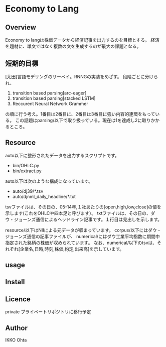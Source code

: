 Economy to Lang
====

## Overview
Economy to langは株価データから経済記事を出力するのを目標とする。
経済を題材に、単文ではなく複数の文を生成するのが最大の課題となる。

## 短期的目標
 [太田]言語モデリングのサーベイ。RNNGの実装をめざす。
 段階ごとに分けられ、
 1. transition based parsing[arc-eager]
 2. transition based parsing[stacked LSTM]
 3. Reccurent Neural Network Grammer 

の順に行う考え。1番目は2番目に、2番目は3番目に強い内容的連環をもっている。
この話題はparsing/以下で取り扱っている。現在は1を達成し2に取りかかるところ。

## Resource
 auto以下に整形されたデータを出力するスクリプトです。 
 - bin/OHLC.py 
 - bin/extract.py 
 
 auto以下は次のような構成になっています。
  - auto/dj39/*.tsv  
  - auto/djnml_daily_headline/*.txt 

  tsvファイルは、その日の、05-14年,１社あたりの[open,high,low,close]の値を示します(これをOHLCや四本足と呼びます）。 
  txtファイルは、その日の、ダウ・ジョーンズ通信によるヘッドライン記事です。１行目は見出しを示します。 

 resource/以下はNIIによる元データが収まっています。 
  corpus/以下にはダウ・ジョーンズ通信の記事ファイルが、 
  numerical/にはダウ工業平均指数に期間中指定された銘柄の株価が収められています。 
  なお、numerical/以下のtsvは、それぞれ[企業名,日時,時刻,株価,約定,出来高]を示しています。 


## usage

## Install

## Licence
private
プライベートリポジトリに移行予定
## Author
IKKO Ohta
